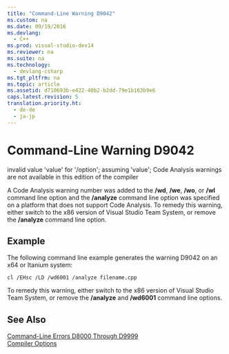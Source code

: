 ```yaml
---
title: "Command-Line Warning D9042"
ms.custom: na
ms.date: 09/19/2016
ms.devlang: 
  - C++
ms.prod: visual-studio-dev14
ms.reviewer: na
ms.suite: na
ms.technology: 
  - devlang-csharp
ms.tgt_pltfrm: na
ms.topic: article
ms.assetid: d710693b-e422-40b2-b2dd-79e1b163b9e6
caps.latest.revision: 5
translation.priority.ht: 
  - de-de
  - ja-jp
---
```

# Command-Line Warning D9042
invalid value 'value' for '/option'; assuming 'value'; Code Analysis warnings are not available in this edition of the compiler  
  
 A Code Analysis warning number was added to the **/wd**, **/we**, **/wo**, or **/wl** command line option and the **/analyze** command line option was specified on a platform that does not support Code Analysis. To remedy this warning, either switch to the x86 version of Visual Studio Team System, or remove the **/analyze** command line option.  
  
## Example  
 The following command line example generates the warning D9042 on an x64 or Itanium system:  
  
```  
cl /EHsc /LD /wd6001 /analyze filename.cpp  
```  
  
 To remedy this warning, either switch to the x86 version of Visual Studio Team System, or remove the **/analyze** and **/wd6001** command line options.  
  
## See Also  
 [Command-Line Errors D8000 Through D9999](../vs140/Command-Line-Errors-D8000-Through-D9999.md)   
 [Compiler Options](../vs140/Compiler-Options.md)